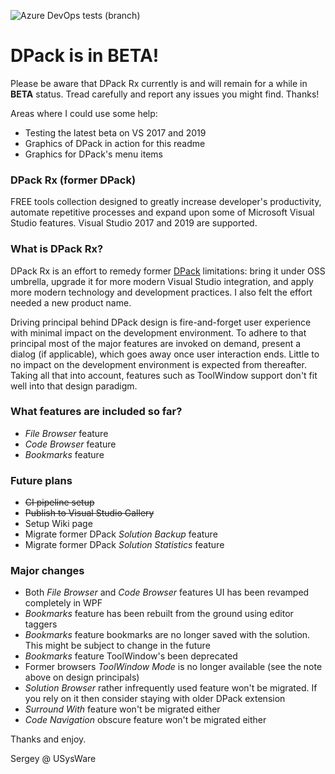 ![Azure DevOps tests (branch)](https://img.shields.io/azure-devops/tests/usysware/dpack/1/master)

# DPack is in BETA!

Please be aware that DPack Rx currently is and will remain for a while in **BETA** status. Tread carefully and report any issues you might find. Thanks!

Areas where I could use some help:
- Testing the latest beta on VS 2017 and 2019
- Graphics of DPack in action for this readme
- Graphics for DPack's menu items

### DPack Rx (former DPack)

FREE tools collection designed to greatly increase developer's productivity, automate repetitive processes and expand upon some of Microsoft Visual Studio features. Visual Studio 2017 and 2019 are supported.

### What is DPack Rx?

DPack Rx is an effort to remedy former [DPack](https://marketplace.visualstudio.com/items?itemName=SergeyM.DPack-16348) limitations: bring it under OSS umbrella, upgrade it for more modern Visual Studio integration, and apply more modern technology and development practices. I also felt the effort needed a new product name.

Driving principal behind DPack design is fire-and-forget user experience with minimal impact on the development environment. To adhere to that principal most of the major features are invoked on demand, present a dialog (if applicable), which goes away once user interaction ends. Little to no impact on the development environment is expected from thereafter. Taking all that into account, features such as ToolWindow support don't fit well into that design paradigm.

### What features are included so far?

-	*File Browser* feature
-	*Code Browser* feature
-	*Bookmarks* feature

### Future plans

- ~~CI pipeline setup~~
- ~~Publish to Visual Studio Gallery~~
- Setup Wiki page
- Migrate former DPack *Solution Backup* feature
- Migrate former DPack *Solution Statistics* feature

### Major changes

- Both *File Browser* and *Code Browser* features UI has been revamped completely in WPF
- *Bookmarks* feature has been rebuilt from the ground using editor taggers
- *Bookmarks* feature bookmarks are no longer saved with the solution. This might be subject to change in the future
- *Bookmarks* feature ToolWindow's been deprecated
- Former browsers *ToolWindow Mode* is no longer available (see the note above on design principals)
- *Solution Browser* rather infrequently used feature won't be migrated. If you rely on it then consider staying with older DPack extension
- *Surround With* feature won't be migrated either
- *Code Navigation* obscure feature won't be migrated either

Thanks and enjoy.

Sergey @ USysWare
